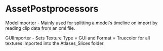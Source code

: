 AssetPostprocessors
===================

ModelImporter - Mainly used for splitting a model's timeline on import by reading clip data from an xml file. 

GUIImporter - Sets Texture Type = GUI and Format = Truecolor for all textures imported into the Atlases_Slices folder.  

